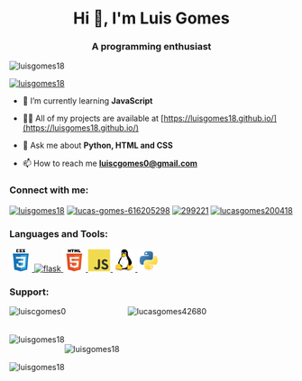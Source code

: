 <h1 align="center">Hi 👋, I'm Luis Gomes</h1>
<h3 align="center">A programming enthusiast</h3>

<p align="left"> <img src="https://komarev.com/ghpvc/?username=luisgomes18&label=Profile%20views&color=0e75b6&style=flat" alt="luisgomes18" /> </p>

<p align="left"> <a href="https://github.com/ryo-ma/github-profile-trophy"><img src="https://github-profile-trophy.vercel.app/?username=luisgomes18" alt="luisgomes18" /></a> </p>

- 🌱 I’m currently learning **JavaScript**

- 👨‍💻 All of my projects are available at [https://luisgomes18.github.io/](https://luisgomes18.github.io/)

- 💬 Ask me about **Python, HTML and CSS**

- 📫 How to reach me **luiscgomes0@gmail.com**

<h3 align="left">Connect with me:</h3>
<p align="left">
<a href="https://codepen.io/luisgomes18" target="blank"><img align="center" src="https://raw.githubusercontent.com/rahuldkjain/github-profile-readme-generator/master/src/images/icons/Social/codepen.svg" alt="luisgomes18" height="30" width="40" /></a>
<a href="https://linkedin.com/in/lucas-gomes-616205298" target="blank"><img align="center" src="https://raw.githubusercontent.com/rahuldkjain/github-profile-readme-generator/master/src/images/icons/Social/linked-in-alt.svg" alt="lucas-gomes-616205298" height="30" width="40" /></a>
<a href="https://stackoverflow.com/users/299221" target="blank"><img align="center" src="https://raw.githubusercontent.com/rahuldkjain/github-profile-readme-generator/master/src/images/icons/Social/stack-overflow.svg" alt="299221" height="30" width="40" /></a>
<a href="https://instagram.com/lucasgomes200418" target="blank"><img align="center" src="https://raw.githubusercontent.com/rahuldkjain/github-profile-readme-generator/master/src/images/icons/Social/instagram.svg" alt="lucasgomes200418" height="30" width="40" /></a>
</p>

<h3 align="left">Languages and Tools:</h3>
<p align="left"> <a href="https://www.w3schools.com/css/" target="_blank" rel="noreferrer"> <img src="https://raw.githubusercontent.com/devicons/devicon/master/icons/css3/css3-original-wordmark.svg" alt="css3" width="40" height="40"/> </a> <a href="https://flask.palletsprojects.com/" target="_blank" rel="noreferrer"> <img src="https://www.vectorlogo.zone/logos/pocoo_flask/pocoo_flask-icon.svg" alt="flask" width="40" height="40"/> </a> <a href="https://www.w3.org/html/" target="_blank" rel="noreferrer"> <img src="https://raw.githubusercontent.com/devicons/devicon/master/icons/html5/html5-original-wordmark.svg" alt="html5" width="40" height="40"/> </a> <a href="https://developer.mozilla.org/en-US/docs/Web/JavaScript" target="_blank" rel="noreferrer"> <img src="https://raw.githubusercontent.com/devicons/devicon/master/icons/javascript/javascript-original.svg" alt="javascript" width="40" height="40"/> </a> <a href="https://www.linux.org/" target="_blank" rel="noreferrer"> <img src="https://raw.githubusercontent.com/devicons/devicon/master/icons/linux/linux-original.svg" alt="linux" width="40" height="40"/> </a> <a href="https://www.python.org" target="_blank" rel="noreferrer"> <img src="https://raw.githubusercontent.com/devicons/devicon/master/icons/python/python-original.svg" alt="python" width="40" height="40"/> </a> </p>

<h3 align="left">Support:</h3>
<p><a href="https://www.buymeacoffee.com/luiscgomes0"> <img align="left" src="https://cdn.buymeacoffee.com/buttons/v2/default-yellow.png" height="50" width="210" alt="luiscgomes0" /></a><a href="https://ko-fi.com/lucasgomes42680"> <img align="left" src="https://cdn.ko-fi.com/cdn/kofi3.png?v=3" height="50" width="210" alt="lucasgomes42680" /></a></p><br><br>

<p><img align="left" src="https://github-readme-stats.vercel.app/api/top-langs?username=luisgomes18&show_icons=true&locale=en&layout=compact" alt="luisgomes18" /></p>

<p>&nbsp;<img align="center" src="https://github-readme-stats.vercel.app/api?username=luisgomes18&show_icons=true&locale=en" alt="luisgomes18" /></p>

<p><img align="center" src="https://github-readme-streak-stats.herokuapp.com/?user=luisgomes18&" alt="luisgomes18" /></p>
